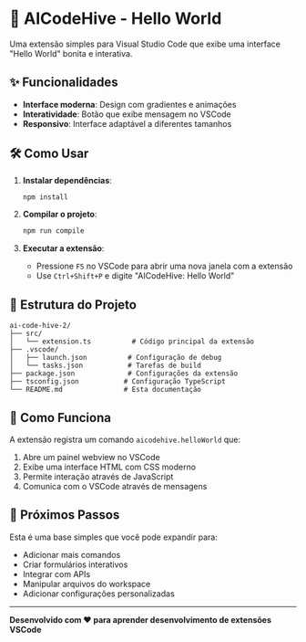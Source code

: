 # 🚀 AICodeHive - Hello World

Uma extensão simples para Visual Studio Code que exibe uma interface "Hello World" bonita e interativa.

## ✨ Funcionalidades

- **Interface moderna**: Design com gradientes e animações
- **Interatividade**: Botão que exibe mensagem no VSCode
- **Responsivo**: Interface adaptável a diferentes tamanhos

## 🛠️ Como Usar

1. **Instalar dependências**:
   ```bash
   npm install
   ```

2. **Compilar o projeto**:
   ```bash
   npm run compile
   ```

3. **Executar a extensão**:
   - Pressione `F5` no VSCode para abrir uma nova janela com a extensão
   - Use `Ctrl+Shift+P` e digite "AICodeHive: Hello World"

## 📂 Estrutura do Projeto

```
ai-code-hive-2/
├── src/
│   └── extension.ts          # Código principal da extensão
├── .vscode/
│   ├── launch.json          # Configuração de debug
│   └── tasks.json           # Tarefas de build
├── package.json             # Configurações da extensão
├── tsconfig.json           # Configuração TypeScript
└── README.md               # Esta documentação
```

## 🎯 Como Funciona

A extensão registra um comando `aicodehive.helloWorld` que:

1. Abre um painel webview no VSCode
2. Exibe uma interface HTML com CSS moderno
3. Permite interação através de JavaScript
4. Comunica com o VSCode através de mensagens

## 🚀 Próximos Passos

Esta é uma base simples que você pode expandir para:

- Adicionar mais comandos
- Criar formulários interativos
- Integrar com APIs
- Manipular arquivos do workspace
- Adicionar configurações personalizadas

---

**Desenvolvido com ❤️ para aprender desenvolvimento de extensões VSCode**